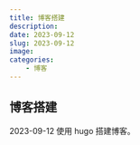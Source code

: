 ```yaml
---
title: 博客搭建
description: 
date: 2023-09-12
slug: 2023-09-12
image: 
categories:
    - 博客
---
```


## 博客搭建

2023-09-12 使用 hugo 搭建博客。

